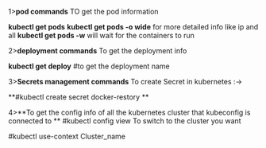 1>**pod commands**
TO get the pod information 

**kubectl get pods**
**kubectl get pods -o wide** for more detailed info like ip and all
**kubectl get pods -w** will wait for the containers to run

2>**deployment commands**
To get the deployment info

**kubectl get deploy** #to get the deployment name

3>**Secrets management commands**
To create Secret in kubernetes 
:->

**#kubectl create secret docker-restory **

4>**To get the config info of all the kubernetes cluster that kubeconfig is connected to **
#kubectl config view
To switch to the cluster you want

#kubectl use-context Cluster_name


